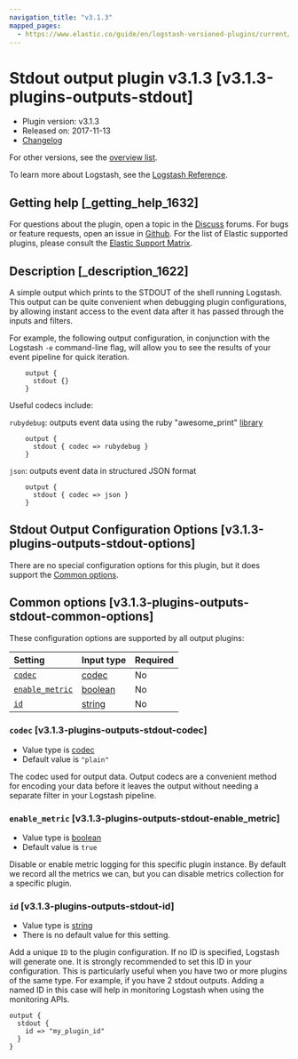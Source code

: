 ```yaml
---
navigation_title: "v3.1.3"
mapped_pages:
  - https://www.elastic.co/guide/en/logstash-versioned-plugins/current/v3.1.3-plugins-outputs-stdout.html
---
```


# Stdout output plugin v3.1.3 [v3.1.3-plugins-outputs-stdout]

* Plugin version: v3.1.3
* Released on: 2017-11-13
* [Changelog](https://github.com/logstash-plugins/logstash-output-stdout/blob/v3.1.3/CHANGELOG.md)

For other versions, see the [overview list](output-stdout-index.md).

To learn more about Logstash, see the [Logstash Reference](https://www.elastic.co/guide/en/logstash/current/index.html).

## Getting help [_getting_help_1632]

For questions about the plugin, open a topic in the [Discuss](http://discuss.elastic.co) forums. For bugs or feature requests, open an issue in [Github](https://github.com/logstash-plugins/logstash-output-stdout). For the list of Elastic supported plugins, please consult the [Elastic Support Matrix](https://www.elastic.co/support/matrix#matrix_logstash_plugins).

## Description [_description_1622]

A simple output which prints to the STDOUT of the shell running Logstash. This output can be quite convenient when debugging plugin configurations, by allowing instant access to the event data after it has passed through the inputs and filters.

For example, the following output configuration, in conjunction with the Logstash `-e` command-line flag, will allow you to see the results of your event pipeline for quick iteration.

```
    output {
      stdout {}
    }
```

Useful codecs include:

`rubydebug`: outputs event data using the ruby "awesome\_print" [library](http://rubygems.org/gems/awesome_print)

```
    output {
      stdout { codec => rubydebug }
    }
```

`json`: outputs event data in structured JSON format

```
    output {
      stdout { codec => json }
    }
```

## Stdout Output Configuration Options [v3.1.3-plugins-outputs-stdout-options]

There are no special configuration options for this plugin, but it does support the [Common options](v3-1-3-plugins-outputs-stdout.md#v3.1.3-plugins-outputs-stdout-common-options).

## Common options [v3.1.3-plugins-outputs-stdout-common-options]

These configuration options are supported by all output plugins:

| Setting | Input type | Required |
| :- | :- | :- |
| [`codec`](v3-1-3-plugins-outputs-stdout.md#v3.1.3-plugins-outputs-stdout-codec) | [codec](/lsr/value-types.md#codec) | No |
| [`enable_metric`](v3-1-3-plugins-outputs-stdout.md#v3.1.3-plugins-outputs-stdout-enable_metric) | [boolean](/lsr/value-types.md#boolean) | No |
| [`id`](v3-1-3-plugins-outputs-stdout.md#v3.1.3-plugins-outputs-stdout-id) | [string](/lsr/value-types.md#string) | No |

### `codec` [v3.1.3-plugins-outputs-stdout-codec]

* Value type is [codec](/lsr/value-types.md#codec)
* Default value is `"plain"`

The codec used for output data. Output codecs are a convenient method for encoding your data before it leaves the output without needing a separate filter in your Logstash pipeline.

### `enable_metric` [v3.1.3-plugins-outputs-stdout-enable_metric]

* Value type is [boolean](/lsr/value-types.md#boolean)
* Default value is `true`

Disable or enable metric logging for this specific plugin instance. By default we record all the metrics we can, but you can disable metrics collection for a specific plugin.

### `id` [v3.1.3-plugins-outputs-stdout-id]

* Value type is [string](/lsr/value-types.md#string)
* There is no default value for this setting.

Add a unique `ID` to the plugin configuration. If no ID is specified, Logstash will generate one. It is strongly recommended to set this ID in your configuration. This is particularly useful when you have two or more plugins of the same type. For example, if you have 2 stdout outputs. Adding a named ID in this case will help in monitoring Logstash when using the monitoring APIs.

```
output {
  stdout {
    id => "my_plugin_id"
  }
}
```
